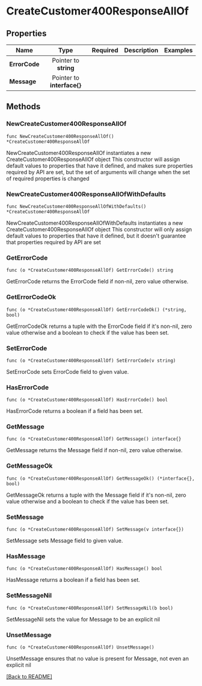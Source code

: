 # CreateCustomer400ResponseAllOf


## Properties
| Name | Type | Required | Description | Examples |
|------------|:-------------:|:-------------:|-------------|:-------------:|
| **ErrorCode** | Pointer to **string** |  |  |  |
| **Message** | Pointer to **interface{}** |  |  |  |

## Methods

### NewCreateCustomer400ResponseAllOf

`func NewCreateCustomer400ResponseAllOf() *CreateCustomer400ResponseAllOf`

NewCreateCustomer400ResponseAllOf instantiates a new CreateCustomer400ResponseAllOf object
This constructor will assign default values to properties that have it defined,
and makes sure properties required by API are set, but the set of arguments
will change when the set of required properties is changed

### NewCreateCustomer400ResponseAllOfWithDefaults

`func NewCreateCustomer400ResponseAllOfWithDefaults() *CreateCustomer400ResponseAllOf`

NewCreateCustomer400ResponseAllOfWithDefaults instantiates a new CreateCustomer400ResponseAllOf object
This constructor will only assign default values to properties that have it defined,
but it doesn't guarantee that properties required by API are set

### GetErrorCode

`func (o *CreateCustomer400ResponseAllOf) GetErrorCode() string`

GetErrorCode returns the ErrorCode field if non-nil, zero value otherwise.

### GetErrorCodeOk

`func (o *CreateCustomer400ResponseAllOf) GetErrorCodeOk() (*string, bool)`

GetErrorCodeOk returns a tuple with the ErrorCode field if it's non-nil, zero value otherwise
and a boolean to check if the value has been set.

### SetErrorCode

`func (o *CreateCustomer400ResponseAllOf) SetErrorCode(v string)`

SetErrorCode sets ErrorCode field to given value.

### HasErrorCode

`func (o *CreateCustomer400ResponseAllOf) HasErrorCode() bool`

HasErrorCode returns a boolean if a field has been set.

### GetMessage

`func (o *CreateCustomer400ResponseAllOf) GetMessage() interface{}`

GetMessage returns the Message field if non-nil, zero value otherwise.

### GetMessageOk

`func (o *CreateCustomer400ResponseAllOf) GetMessageOk() (*interface{}, bool)`

GetMessageOk returns a tuple with the Message field if it's non-nil, zero value otherwise
and a boolean to check if the value has been set.

### SetMessage

`func (o *CreateCustomer400ResponseAllOf) SetMessage(v interface{})`

SetMessage sets Message field to given value.

### HasMessage

`func (o *CreateCustomer400ResponseAllOf) HasMessage() bool`

HasMessage returns a boolean if a field has been set.

### SetMessageNil

`func (o *CreateCustomer400ResponseAllOf) SetMessageNil(b bool)`

 SetMessageNil sets the value for Message to be an explicit nil

### UnsetMessage
`func (o *CreateCustomer400ResponseAllOf) UnsetMessage()`

UnsetMessage ensures that no value is present for Message, not even an explicit nil

[[Back to README]](../../README.md)


